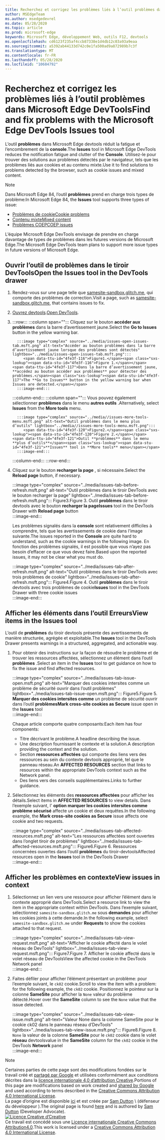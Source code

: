 ```yaml
---
title: Recherchez et corrigez les problèmes liés à l’outil problèmes dans Microsoft Edge DevTools
author: MSEdgeTeam
ms.author: msedgedevrel
ms.date: 05/28/2020
ms.topic: article
ms.prod: microsoft-edge
keywords: Microsoft Edge, développement Web, outils F12, devtools
ms.openlocfilehash: cd6123f235af4ccb87338e1d4db12c03a93a9eaa
ms.sourcegitcommit: a5392ab44133d742c0e1fa500ad9a872989b7c3f
ms.translationtype: MT
ms.contentlocale: fr-FR
ms.lasthandoff: 05/28/2020
ms.locfileid: "10684792"
---
```

<!-- Copyright Sam Dutton 

   Licensed under the Apache License, Version 2.0 (the "License");
   you may not use this file except in compliance with the License.
   You may obtain a copy of the License at

       https://www.apache.org/licenses/LICENSE-2.0

   Unless required by applicable law or agreed to in writing, software
   distributed under the License is distributed on an "AS IS" BASIS,
   WITHOUT WARRANTIES OR CONDITIONS OF ANY KIND, either express or implied.
   See the License for the specific language governing permissions and
   limitations under the License.  -->  





# <span data-ttu-id="4fe3f-103">Recherchez et corrigez les problèmes liés à l’outil problèmes dans Microsoft Edge DevTools</span><span class="sxs-lookup"><span data-stu-id="4fe3f-103">Find and fix problems with the Microsoft Edge DevTools Issues tool</span></span>   



<span data-ttu-id="4fe3f-104">L’outil **problèmes** dans Microsoft Edge devtools réduit la fatigue et l’encombrement de la **console**.</span><span class="sxs-lookup"><span data-stu-id="4fe3f-104">The **Issues** tool in Microsoft Edge DevTools reduces the notification fatigue and clutter of the **Console**.</span></span>  <span data-ttu-id="4fe3f-105">Utilisez-le pour trouver des solutions aux problèmes détectés par le navigateur, tels que les problèmes liés aux cookies et au contenu mixte.</span><span class="sxs-lookup"><span data-stu-id="4fe3f-105">Use it to find solutions to problems detected by the browser, such as cookie issues and mixed content.</span></span>  

> [!NOTE]
> <span data-ttu-id="4fe3f-106">Dans Microsoft Edge 84, l’outil **problèmes** prend en charge trois types de problème:</span><span class="sxs-lookup"><span data-stu-id="4fe3f-106">In Microsoft Edge 84, the **Issues** tool supports three types of issue:</span></span>  
> *   [<span data-ttu-id="4fe3f-107">Problèmes de cookie</span><span class="sxs-lookup"><span data-stu-id="4fe3f-107">Cookie problems</span></span>][MDNSameSiteCookies]  
> *   [<span data-ttu-id="4fe3f-108">Contenu mixte</span><span class="sxs-lookup"><span data-stu-id="4fe3f-108">Mixed content</span></span>][MDNMixedContent]  
> *   [<span data-ttu-id="4fe3f-109">Problèmes COEP</span><span class="sxs-lookup"><span data-stu-id="4fe3f-109">COEP issues</span></span>][W3CCOEPSpec]
> 
> <span data-ttu-id="4fe3f-110">L’équipe Microsoft Edge DevTools envisage de prendre en charge davantage de types de problèmes dans les futures versions de Microsoft Edge.</span><span class="sxs-lookup"><span data-stu-id="4fe3f-110">The Microsoft Edge DevTools team plans to support more issue types in future versions of Microsoft Edge.</span></span>  

## <span data-ttu-id="4fe3f-111">Ouvrir l’outil de problèmes dans le tiroir DevTools</span><span class="sxs-lookup"><span data-stu-id="4fe3f-111">Open the Issues tool in the DevTools drawer</span></span>   

1.  <span data-ttu-id="4fe3f-112">Rendez-vous sur une page telle que [samesite-sandbox.glitch.me][GlitchSamesiteSandbox], qui comporte des problèmes de correction.</span><span class="sxs-lookup"><span data-stu-id="4fe3f-112">Visit a page, such as [samesite-sandbox.glitch.me][GlitchSamesiteSandbox], that contains issues to fix.</span></span>  
1.  <span data-ttu-id="4fe3f-113">[Ouvrez devtools][DevtoolsOpen].</span><span class="sxs-lookup"><span data-stu-id="4fe3f-113">[Open DevTools][DevtoolsOpen].</span></span>  
1.  :::row:::
       :::column span="":::
          <span data-ttu-id="4fe3f-114">Cliquez sur le bouton **accéder aux problèmes** dans la barre d’avertissement jaune.</span><span class="sxs-lookup"><span data-stu-id="4fe3f-114">Select the **Go to Issues** button in the yellow warning bar.</span></span>  
          
          :::image type="complex" source="../media/issues-open-issues-tab.msft.png" alt-text="Accéder au bouton problèmes dans la barre d’avertissement jaune lorsque des problèmes sont détectés" lightbox="../media/issues-open-issues-tab.msft.png":::
             <span data-ttu-id="4fe3f-116">Figure1.</span><span class="sxs-lookup"><span data-stu-id="4fe3f-116">Figure 1.</span></span>  <span data-ttu-id="4fe3f-117">Dans la barre d’avertissement jaune, **accédez au bouton accéder aux problèmes** pour détecter des problèmes.</span><span class="sxs-lookup"><span data-stu-id="4fe3f-117">The **Go to Issues** button in the yellow warning bar when Issues are detected.</span></span>  
          :::image-end:::  
       :::column-end:::
       :::column span="":::
          <span data-ttu-id="4fe3f-118">Vous pouvez également sélectionner **problèmes** dans le menu **autres outils** .</span><span class="sxs-lookup"><span data-stu-id="4fe3f-118">Alternatively, select **Issues** from the **More tools** menu.</span></span>  
          
          :::image type="complex" source="../media//issues-more-tools-menu.msft.png" alt-text="Outil problèmes dans le menu plus d’outils" lightbox="../media//issues-more-tools-menu.msft.png":::
             <span data-ttu-id="4fe3f-120">Figure2.</span><span class="sxs-lookup"><span data-stu-id="4fe3f-120">Figure 2.</span></span>  <span data-ttu-id="4fe3f-121">Outil **problèmes** dans le menu **plus d’outils**</span><span class="sxs-lookup"><span data-stu-id="4fe3f-121">**Issues** tool in **More tools** menu</span></span>  
          :::image-end:::  
       :::column-end:::
    :::row-end:::
    
1.  <span data-ttu-id="4fe3f-122">Cliquez sur le bouton **recharger la page** , si nécessaire.</span><span class="sxs-lookup"><span data-stu-id="4fe3f-122">Select the **Reload page** button, if necessary.</span></span>  
    
    :::image type="complex" source="../media/issues-tab-before-refresh.msft.png" alt-text="Outil problèmes dans le tiroir DevTools avec le bouton recharger la page" lightbox="../media/issues-tab-before-refresh.msft.png":::
       <span data-ttu-id="4fe3f-124">Figure3.</span><span class="sxs-lookup"><span data-stu-id="4fe3f-124">Figure 3.</span></span>  <span data-ttu-id="4fe3f-125">Outil **problèmes** dans le tiroir devtools avec le bouton **recharger la page**</span><span class="sxs-lookup"><span data-stu-id="4fe3f-125">**Issues** tool in the DevTools Drawer with **Reload page** button</span></span>  
    :::image-end:::  

    <span data-ttu-id="4fe3f-126">Les problèmes signalés dans la **console** sont relativement difficiles à comprendre, tels que les avertissements de cookie dans l’image suivante.</span><span class="sxs-lookup"><span data-stu-id="4fe3f-126">The issues reported in the **Console** are quite hard to understand, such as the cookie warnings in the following image.</span></span>  <span data-ttu-id="4fe3f-127">En fonction des problèmes signalés, il est possible que vous n’ayez pas besoin d’effacer ce que vous devez faire.</span><span class="sxs-lookup"><span data-stu-id="4fe3f-127">Based upon the reported issues, it may not be clear what you must do.</span></span>  
    
    :::image type="complex" source="../media/issues-tab-after-refresh.msft.png" alt-text="Outil problèmes dans le tiroir DevTools avec trois problèmes de cookie" lightbox="../media/issues-tab-after-refresh.msft.png":::
       <span data-ttu-id="4fe3f-129">Figure4.</span><span class="sxs-lookup"><span data-stu-id="4fe3f-129">Figure 4.</span></span>  <span data-ttu-id="4fe3f-130">Outil **problèmes** dans le tiroir devtools avec trois problèmes de cookie</span><span class="sxs-lookup"><span data-stu-id="4fe3f-130">**Issues** tool in the DevTools Drawer with three cookie issues</span></span>  
    :::image-end:::  
    
## <span data-ttu-id="4fe3f-131">Afficher les éléments dans l’outil Erreurs</span><span class="sxs-lookup"><span data-stu-id="4fe3f-131">View items in the Issues tool</span></span>   

<span data-ttu-id="4fe3f-132">L’outil de **problèmes** du tiroir devtools présente des avertissements de manière structurée, agrégée et exploitable.</span><span class="sxs-lookup"><span data-stu-id="4fe3f-132">The **Issues** tool in the DevTools Drawer presents warnings in a structured, aggregated, and actionable way.</span></span>  

1.  <span data-ttu-id="4fe3f-133">Pour obtenir des instructions sur la façon de résoudre le problème et de trouver les ressources affectées, sélectionnez un élément dans l’outil **problèmes** .</span><span class="sxs-lookup"><span data-stu-id="4fe3f-133">Select an item in the **Issues** tool to get guidance on how to fix the issue and find affected resources.</span></span>  
    
    :::image type="complex" source="../media/issues-tab-issue-open.msft.png" alt-text="Marquer des cookies intersites comme un problème de sécurité ouvrir dans l’outil problèmes" lightbox="../media/issues-tab-issue-open.msft.png":::
       <span data-ttu-id="4fe3f-135">Figure5.</span><span class="sxs-lookup"><span data-stu-id="4fe3f-135">Figure 5.</span></span>  <span data-ttu-id="4fe3f-136">**Marquer des cookies intersites comme** un problème de sécurité ouvrir dans l’outil **problèmes**</span><span class="sxs-lookup"><span data-stu-id="4fe3f-136">**Mark cross-site cookies as Secure** issue open in the **Issues** tool</span></span>  
    :::image-end:::  
    
    <span data-ttu-id="4fe3f-137">Chaque article comporte quatre composants:</span><span class="sxs-lookup"><span data-stu-id="4fe3f-137">Each item has four components:</span></span>  
    
    *   <span data-ttu-id="4fe3f-138">Titre décrivant le problème.</span><span class="sxs-lookup"><span data-stu-id="4fe3f-138">A headline describing the issue.</span></span>  
    *   <span data-ttu-id="4fe3f-139">Une description fournissant le contexte et la solution.</span><span class="sxs-lookup"><span data-stu-id="4fe3f-139">A description providing the context and the solution.</span></span>  
    *   <span data-ttu-id="4fe3f-140">Section **ressources affectées** qui comporte des liens vers des ressources au sein du contexte devtools approprié, tel que le panneau réseau.</span><span class="sxs-lookup"><span data-stu-id="4fe3f-140">An **AFFECTED RESOURCES** section that links to resources within the appropriate DevTools context such as the Network panel.</span></span>  
    *   <span data-ttu-id="4fe3f-141">Des liens vers des conseils supplémentaires.</span><span class="sxs-lookup"><span data-stu-id="4fe3f-141">Links to further guidance.</span></span>  
    
1.  <span data-ttu-id="4fe3f-142">Sélectionnez les éléments des **ressources affectées** pour afficher les détails.</span><span class="sxs-lookup"><span data-stu-id="4fe3f-142">Select items in **AFFECTED RESOURCES** to view details.</span></span>  <span data-ttu-id="4fe3f-143">Dans l’exemple suivant, l' **option marquer les cookies intersites comme problème sécurisé** affecte un cookie et deux requêtes.</span><span class="sxs-lookup"><span data-stu-id="4fe3f-143">In the following example, the **Mark cross-site cookies as Secure** issue affects one cookie and two requests.</span></span>  
    
    :::image type="complex" source="../media/issues-tab-affected-resources.msft.png" alt-text="Les ressources affectées sont ouvertes dans l’onglet tiroir de problèmes" lightbox="../media/issues-tab-affected-resources.msft.png":::
       <span data-ttu-id="4fe3f-145">Figure6.</span><span class="sxs-lookup"><span data-stu-id="4fe3f-145">Figure 6.</span></span>  <span data-ttu-id="4fe3f-146">Ressources concernées ouvertes dans l’outil **problèmes** du tiroir-devtools</span><span class="sxs-lookup"><span data-stu-id="4fe3f-146">Affected resources open in the **Issues** tool in the DevTools Drawer</span></span>  
    :::image-end:::  
    
## <span data-ttu-id="4fe3f-147">Afficher les problèmes en contexte</span><span class="sxs-lookup"><span data-stu-id="4fe3f-147">View issues in context</span></span>   

1.  <span data-ttu-id="4fe3f-148">Sélectionnez un lien vers une ressource pour afficher l’élément dans le contexte approprié dans DevTools.</span><span class="sxs-lookup"><span data-stu-id="4fe3f-148">Select a resource link to view the item in the appropriate context within DevTools.</span></span>  <span data-ttu-id="4fe3f-149">Dans l’exemple suivant, sélectionnez `samesite-sandbox.glitch.me` sous **demandes** pour afficher les cookies joints à cette demande.</span><span class="sxs-lookup"><span data-stu-id="4fe3f-149">In the following example, select `samesite-sandbox.glitch.me` under **Requests** to show the cookies attached to that request.</span></span>  
    
    :::image type="complex" source="../media/issues-tab-view-request.msft.png" alt-text="Afficher le cookie affecté dans le volet réseau de DevTools" lightbox="../media/issues-tab-view-request.msft.png":::
       <span data-ttu-id="4fe3f-151">Figure7.</span><span class="sxs-lookup"><span data-stu-id="4fe3f-151">Figure 7.</span></span>  <span data-ttu-id="4fe3f-152">Afficher le cookie affecté dans le volet réseau de DevTools</span><span class="sxs-lookup"><span data-stu-id="4fe3f-152">View the affected cookie in the DevTools Network panel</span></span>  
    :::image-end:::  

1.  <span data-ttu-id="4fe3f-153">Faites défiler pour afficher l’élément présentant un problème: pour l’exemple suivant, le `ck02` cookie.</span><span class="sxs-lookup"><span data-stu-id="4fe3f-153">Scroll to view the item with a problem: for the following example, the `ck02` cookie.</span></span>  <span data-ttu-id="4fe3f-154">Positionnez le pointeur sur la colonne **SameSite** pour afficher la `None` valeur du problème détecté.</span><span class="sxs-lookup"><span data-stu-id="4fe3f-154">Hover over the **SameSite** column to see the `None` value that the issue detected.</span></span>  
    
    :::image type="complex" source="../media/issues-tab-view-issue.msft.png" alt-text="Valeur None dans la colonne SameSite pour le cookie ck02 dans le panneau réseau d’DevTools" lightbox="../media/issues-tab-view-issue.msft.png":::
       <span data-ttu-id="4fe3f-156">Figure8.</span><span class="sxs-lookup"><span data-stu-id="4fe3f-156">Figure 8.</span></span>  `None` <span data-ttu-id="4fe3f-157">la valeur de la colonne **SameSite** pour le `ck02` cookie dans le volet **réseau** devtools</span><span class="sxs-lookup"><span data-stu-id="4fe3f-157">value in the **SameSite** column for the `ck02` cookie in the DevTools **Network** panel</span></span>  
    :::image-end:::  

<!--## Feedback  -->  



<!-- image links -->  

<!-- links -->  

[DevtoolsOpen]: /microsoft-edge/devtools-guide-chromium/open "Ouvrez Microsoft Edge DevTools | Documents Microsoft"  

[GlitchSamesiteSandbox]: https://samesite-sandbox.glitch.me "Tests de cookies SameSite | Problème"  

[MDNSameSiteCookies]: https://developer.mozilla.org/docs/Web/HTTP/Headers/Set-Cookie/SameSite "Cookies SameSite | MDN"  
[MDNMixedContent]: https://developer.mozilla.org/docs/Web/Security/Mixed_content "Contenu mixte | MDN"  

[W3CCOEPSpec]: https://wicg.github.io/cross-origin-embedder-policy "Stratégie d’intégration d’une origination Groupe de communauté d’incubateur Web"  

> [!NOTE]
> <span data-ttu-id="4fe3f-163">Certaines parties de cette page sont des modifications fondées sur le travail créé et [partagé par Google][GoogleSitePolicies] et utilisées conformément aux conditions décrites dans la [licence internationale 4,0 d’attribution Creative][CCA4IL].</span><span class="sxs-lookup"><span data-stu-id="4fe3f-163">Portions of this page are modifications based on work created and [shared by Google][GoogleSitePolicies] and used according to terms described in the [Creative Commons Attribution 4.0 International License][CCA4IL].</span></span>  
> <span data-ttu-id="4fe3f-164">La page d’origine est disponible [ici](https://developers.google.com/web/tools/chrome-devtools/issues/index) et est créée par [Sam Dutton][SamDutton] \ (défenseur du développeur \).</span><span class="sxs-lookup"><span data-stu-id="4fe3f-164">The original page is found [here](https://developers.google.com/web/tools/chrome-devtools/issues/index) and is authored by [Sam Dutton][SamDutton] \(Developer Advocate\).</span></span>  
[![Licence Creative d’Creative][CCby4Image]][CCA4IL]  
<span data-ttu-id="4fe3f-166">Ce travail est concédé sous une [Licence internationale Creative Commons Attribution4.0][CCA4IL].</span><span class="sxs-lookup"><span data-stu-id="4fe3f-166">This work is licensed under a [Creative Commons Attribution 4.0 International License][CCA4IL].</span></span>  

[CCA4IL]: https://creativecommons.org/licenses/by/4.0  
[CCby4Image]: https://i.creativecommons.org/l/by/4.0/88x31.png  
[GoogleSitePolicies]: https://developers.google.com/terms/site-policies  
[KayceBasques]: https://developers.google.com/web/resources/contributors/kaycebasques  
[SamDutton]: https://developers.google.com/web/resources/contributors/samdutton  
